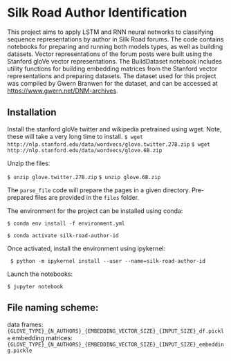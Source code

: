 # Silk Road Author Identification

This project aims to apply LSTM and RNN neural networks to classifying sequence representations by author in Silk Road forums. The code contains notebooks for preparing and running both models types, as well as building datasets. Vector representations of the forum posts were built using the Stanford gloVe vector representations. The BuildDataset notebook includes utility functions for building embedding matrices from the Stanford vector representations and preparing datasets. The dataset used for this project was compiled by Gwern Branwen for the dataset, and can be accessed at https://www.gwern.net/DNM-archives.

## Installation

Install the stanford gloVe twitter and wikipedia pretrained using wget. Note, these will take a very long time to install.
`$ wget http://nlp.stanford.edu/data/wordvecs/glove.twitter.27B.zip`
`$ wget http://nlp.stanford.edu/data/wordvecs/glove.6B.zip `

Unzip the files:

`$ unzip glove.twitter.27B.zip`
`$ unzip glove.6B.zip`

The `parse_file` code will prepare the pages in a given directory. Pre-prepared files are provided in the `files` folder.

The environment for the project can be installed using conda:

`$ conda env install -f environment.yml`

`$ conda activate silk-road-author-id`

Once activated, install the environment using ipykernel:

` $ python -m ipykernel install --user --name=silk-road-author-id`

Launch the notebooks:

` $ jupyter notebook `

## File naming scheme:
data frames:
`{GLOVE_TYPE}_{N_AUTHORS}_{EMBEDDING_VECTOR_SIZE}_{INPUT_SIZE}_df.pickle`
embedding matrices: 
`{GLOVE_TYPE}_{N_AUTHORS}_{EMBEDDING_VECTOR_SIZE}_{INPUT_SIZE}_embedding.pickle`
